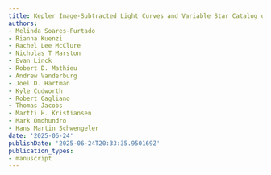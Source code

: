```yaml
---
title: Kepler Image-Subtracted Light Curves and Variable Star Catalog of NGC 6819
authors:
- Melinda Soares-Furtado
- Rianna Kuenzi
- Rachel Lee McClure
- Nicholas T Marston
- Evan Linck
- Robert D. Mathieu
- Andrew Vanderburg
- Joel D. Hartman
- Kyle Cudworth
- Robert Gagliano
- Thomas Jacobs
- Martti H. Kristiansen
- Mark Omohundro
- Hans Martin Schwengeler
date: '2025-06-24'
publishDate: '2025-06-24T20:33:35.950169Z'
publication_types:
- manuscript
---
```

